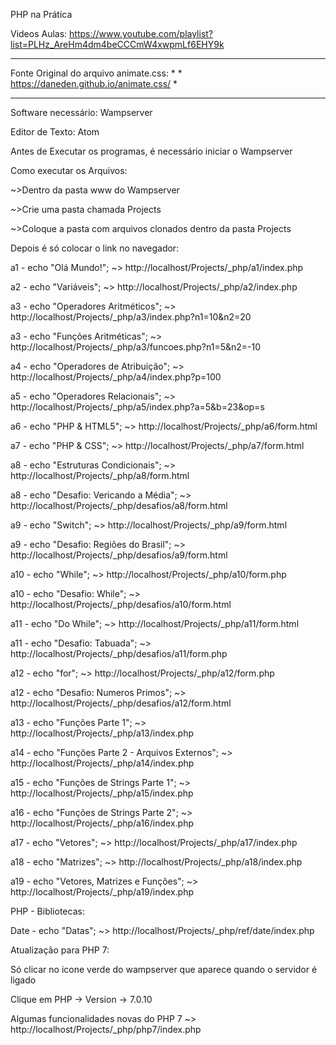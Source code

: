 PHP na Prática

Videos Aulas: https://www.youtube.com/playlist?list=PLHz_AreHm4dm4beCCCmW4xwpmLf6EHY9k

***********************************************************************
Fonte Original do arquivo animate.css:                                *
                                                                      *
https://daneden.github.io/animate.css/                                *
***********************************************************************

Software necessário: Wampserver

Editor de Texto: Atom

Antes de Executar os programas, é necessário iniciar o Wampserver

Como executar os Arquivos:

~>Dentro da pasta www do Wampserver

~>Crie uma pasta chamada Projects

~>Coloque a pasta com arquivos clonados dentro da pasta Projects

Depois é só colocar o link no navegador:

a1 - echo "Olá Mundo!"; ~> http://localhost/Projects/_php/a1/index.php

a2 - echo "Variáveis";  ~> http://localhost/Projects/_php/a2/index.php

a3 - echo "Operadores Aritméticos"; ~> http://localhost/Projects/_php/a3/index.php?n1=10&n2=20

a3 - echo "Funções Aritméticas";    ~> http://localhost/Projects/_php/a3/funcoes.php?n1=5&n2=-10

a4 - echo "Operadores de Atribuição"; ~> http://localhost/Projects/_php/a4/index.php?p=100

a5 - echo "Operadores Relacionais"; ~> http://localhost/Projects/_php/a5/index.php?a=5&b=23&op=s

a6 - echo "PHP & HTML5"; ~> http://localhost/Projects/_php/a6/form.html

a7 - echo "PHP & CSS"; ~> http://localhost/Projects/_php/a7/form.html

a8 - echo "Estruturas Condicionais"; ~> http://localhost/Projects/_php/a8/form.html

a8 - echo "Desafio: Vericando a Média"; ~> http://localhost/Projects/_php/desafios/a8/form.html

a9 - echo "Switch"; ~> http://localhost/Projects/_php/a9/form.html

a9 - echo "Desafio:  Regiões do Brasil"; ~> http://localhost/Projects/_php/desafios/a9/form.html

a10 - echo "While"; ~> http://localhost/Projects/_php/a10/form.php

a10 - echo "Desafio: While"; ~> http://localhost/Projects/_php/desafios/a10/form.html

a11 - echo "Do While"; ~> http://localhost/Projects/_php/a11/form.html

a11 - echo "Desafio: Tabuada"; ~> http://localhost/Projects/_php/desafios/a11/form.php

a12 - echo "for"; ~> http://localhost/Projects/_php/a12/form.php

a12 - echo "Desafio: Numeros Primos"; ~> http://localhost/Projects/_php/desafios/a12/form.html

a13 - echo "Funções Parte 1"; ~> http://localhost/Projects/_php/a13/index.php

a14 - echo "Funções Parte 2 - Arquivos Externos"; ~> http://localhost/Projects/_php/a14/index.php

a15 - echo "Funções de Strings Parte 1"; ~> http://localhost/Projects/_php/a15/index.php

a16 - echo "Funções de Strings Parte 2"; ~> http://localhost/Projects/_php/a16/index.php

a17 - echo "Vetores"; ~> http://localhost/Projects/_php/a17/index.php

a18 - echo "Matrizes"; ~> http://localhost/Projects/_php/a18/index.php

a19 - echo "Vetores, Matrizes e Funções"; ~> http://localhost/Projects/_php/a19/index.php

PHP - Bibliotecas:

Date - echo "Datas"; ~> http://localhost/Projects/_php/ref/date/index.php

Atualização para PHP 7:

Só clicar no icone verde do wampserver que aparece quando o servidor é ligado

Clique em PHP -> Version -> 7.0.10

Algumas funcionalidades novas do PHP 7 ~> http://localhost/Projects/_php/php7/index.php
